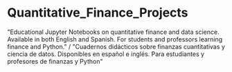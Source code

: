# Quantitative_Finance_Projects
"Educational Jupyter Notebooks on quantitative finance and data science. Available in both English and Spanish. For students and professors learning finance and Python." / "Cuadernos didácticos sobre finanzas cuantitativas y ciencia de datos. Disponibles en español e inglés. Para estudiantes y profesores de finanzas y Python"
